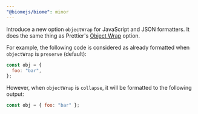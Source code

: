 ```yaml
---
"@biomejs/biome": minor
---
```


Introduce a new option `objectWrap` for JavaScript and JSON formatters.
It does the same thing as Prettier's [Object Wrap](https://prettier.io/docs/options#object-wrap) option.

For example, the following code is considered as already formatted when `objectWrap` is `preserve` (default):

```js
const obj = {
  foo: "bar",
};
```

However, when `objectWrap` is `collapse`, it will be formatted to the following output:

```js
const obj = { foo: "bar" };
```
